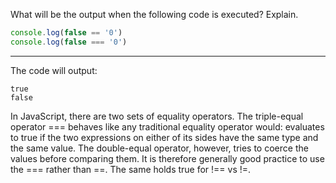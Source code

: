 What will be the output when the following code is executed? Explain.

```js
console.log(false == '0')
console.log(false === '0')
```

---
The code will output:
```
true
false
```

In JavaScript, there are two sets of equality operators. The triple-equal operator === behaves like any traditional equality operator would: evaluates to true if the two expressions on either of its sides have the same type and the same value. The double-equal operator, however, tries to coerce the values before comparing them. It is therefore generally good practice to use the === rather than ==. The same holds true for !== vs !=.
